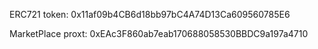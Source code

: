 ERC721 token: 0x11af09b4CB6d18bb97bC4A74D13Ca609560785E6

MarketPlace proxt: 0xEAc3F860ab7eab170688058530BBDC9a197a4710

